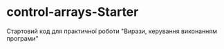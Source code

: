 # control-arrays-Starter
Стартовий код для практичної роботи "Вирази, керування виконанням програми"
